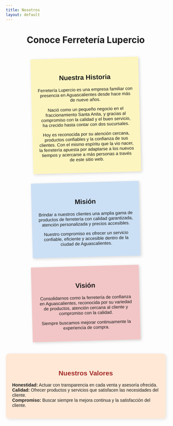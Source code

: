 ```yaml
---
title: Nosotros
layout: default
---
```


<h1 style="text-align: center;">Conoce Ferretería Lupercio</h1>

<div class="sticky-container">

  <div class="sticky-note yellow">
    <h2>Nuestra Historia</h2>
    <p>Ferretería Lupercio es una empresa familiar con presencia en Aguascalientes desde hace más de nueve años.</p>
    <p>Nació como un pequeño negocio en el fraccionamiento Santa Anita, y gracias al compromiso con la calidad y el buen servicio, ha crecido hasta contar con dos sucursales.</p>
    <p>Hoy es reconocida por su atención cercana, productos confiables y la confianza de sus clientes. Con el mismo espíritu que la vio nacer, la ferretería apuesta por adaptarse a los nuevos tiempos y acercarse a más personas a través de este sitio web.</p>
  </div>

  <div class="sticky-note blue">
    <h2>Misión</h2>
    <p>Brindar a nuestros clientes una amplia gama de productos de ferretería con calidad garantizada, atención personalizada y precios accesibles.</p>
    <p>Nuestro compromiso es ofrecer un servicio confiable, eficiente y accesible dentro de la ciudad de Aguascalientes.</p>
  </div>

  <div class="sticky-note red">
    <h2>Visión</h2>
    <p>Consolidarnos como la ferretería de confianza en Aguascalientes, reconocida por su variedad de productos, atención cercana al cliente y compromiso con la calidad.</p>
    <p>Siempre buscamos mejorar continuamente la experiencia de compra.</p>
  </div>

</div>

<div style="background-color: #ffe9d6; padding: 20px; border-radius: 10px; box-shadow: 3px 3px 10px rgba(0,0,0,0.1); margin: 30px auto; max-width: 700px; font-family: 'Poppins', sans-serif; transition: transform 0.3s ease;">
  <h2 style="text-align: center; color: #a32626;">Nuestros Valores</h2>
  <ul style="list-style: none; padding-left: 0;">
    <li><strong>Honestidad:</strong> Actuar con transparencia en cada venta y asesoría ofrecida.</li>
    <li><strong>Calidad:</strong> Ofrecer productos y servicios que satisfacen las necesidades del cliente.</li>
    <li><strong>Compromiso:</strong> Buscar siempre la mejora continua y la satisfacción del cliente.</li>
  </ul>
</div>

<style>
.sticky-container {
  display: flex;
  flex-wrap: wrap;
  justify-content: center;
  gap: 30px;
  margin: 40px auto;
  max-width: 1200px;
  text-align: center;
}

.sticky-note {
  width: 300px;
  padding: 20px;
  font-family: 'Poppins', sans-serif;
  box-shadow: 3px 3px 10px rgba(0, 0, 0, 0.15);
  transform: rotate(-1.5deg);
  transition: transform 0.3s;
  position: relative;
  border-radius: 0; /* Changed from 10px to 0 for squared corners */
  background-color: #fff;
}

.sticky-note:hover {
  transform: rotate(0deg) scale(1.03);
}

/* Color variants */
.sticky-note.yellow {
  background-color: #fdf5c0; /* tape measure yellow */
}

.sticky-note.red {
  background-color: #f2c6c6; /* soft red tone */
}

.sticky-note.blue {
  background-color: #cce0f5; /* light blue */
}
</style>

